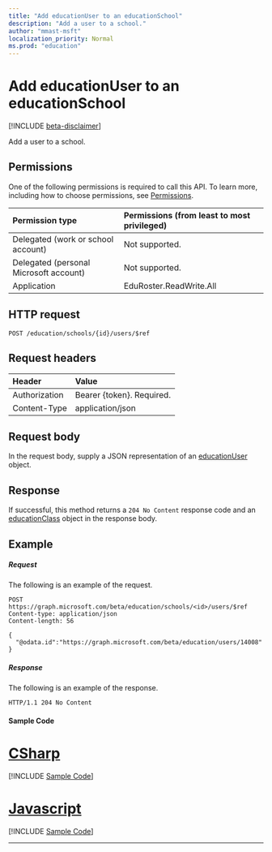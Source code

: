 ```yaml
---
title: "Add educationUser to an educationSchool"
description: "Add a user to a school."
author: "mmast-msft"
localization_priority: Normal
ms.prod: "education"
---
```


# Add educationUser to an educationSchool

[!INCLUDE [beta-disclaimer](../../includes/beta-disclaimer.md)]

Add a user to a school.

## Permissions
One of the following permissions is required to call this API. To learn more, including how to choose permissions, see [Permissions](/graph/permissions-reference).

|Permission type      | Permissions (from least to most privileged)              |
|:--------------------|:---------------------------------------------------------|
|Delegated (work or school account) |  Not supported.  |
|Delegated (personal Microsoft account) |  Not supported.  |
|Application | EduRoster.ReadWrite.All | 

## HTTP request
<!-- { "blockType": "ignored" } -->
```http
POST /education/schools/{id}/users/$ref
```
## Request headers
| Header       | Value |
|:---------------|:--------|
| Authorization  | Bearer {token}. Required.  |
| Content-Type  | application/json  |

## Request body
In the request body, supply a JSON representation of an [educationUser](../resources/educationuser.md) object.


## Response
If successful, this method returns a `204 No Content` response code and an [educationClass](../resources/educationclass.md) object in the response body.

## Example
##### Request
The following is an example of the request.
<!-- {
  "blockType": "request",
  "name": "create_educationuser_from_educationschool"
}-->
```http
POST https://graph.microsoft.com/beta/education/schools/<id>/users/$ref
Content-type: application/json
Content-length: 56

{
  "@odata.id":"https://graph.microsoft.com/beta/education/users/14008"
}
```

##### Response
The following is an example of the response. 

<!-- Add the educationClass resource to the response. -->

<!-- {
  "blockType": "response",
  "truncated": true,
  "@odata.type": "microsoft.graph.educationUser"
} -->
```http
HTTP/1.1 204 No Content
```
#### Sample Code
# [CSharp](#tab/CSharp)
[!INCLUDE [Sample Code]( ../includes/create_educationuser_from_educationschool-C#-snippets.md)]

# [Javascript](#tab/Javascript)
[!INCLUDE [Sample Code]( ../includes/create_educationuser_from_educationschool-Javascript-snippets.md)]

---


<!-- uuid: 8fcb5dbc-d5aa-4681-8e31-b001d5168d79
2015-10-25 14:57:30 UTC -->
<!--
{
  "type": "#page.annotation",
  "description": "Create educationUser",
  "keywords": "",
  "section": "documentation",
  "tocPath": "",
  "suppressions": [
    "Error: /api-reference/beta/api/educationschool-post-users.md:\r\n      Exception processing links.\r\n    System.ArgumentException: Link Definition was null. Link text: !INCLUDE [beta-disclaimer](../../includes/beta-disclaimer.md)\r\n      at ApiDoctor.Validation.DocFile.get_LinkDestinations()\r\n      at ApiDoctor.Validation.DocSet.ValidateLinks(Boolean includeWarnings, String[] relativePathForFiles, IssueLogger issues, Boolean requireFilenameCaseMatch, Boolean printOrphanedFiles)"
  ]
}
-->
